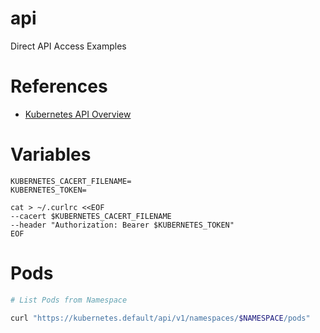# api

Direct API Access Examples

# References

* [Kubernetes API Overview](https://kubernetes.io/docs/reference/generated/kubernetes-api/v1.20)

# Variables

```
KUBERNETES_CACERT_FILENAME=
KUBERNETES_TOKEN=

cat > ~/.curlrc <<EOF
--cacert $KUBERNETES_CACERT_FILENAME
--header "Authorization: Bearer $KUBERNETES_TOKEN"
EOF
```

# Pods

```sh
# List Pods from Namespace

curl "https://kubernetes.default/api/v1/namespaces/$NAMESPACE/pods"
```
